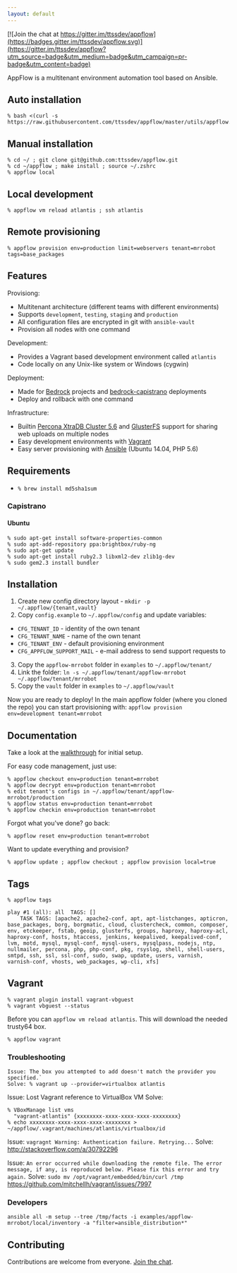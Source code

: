 ```yaml
---
layout: default
---
```


[![Join the chat at https://gitter.im/ttssdev/appflow](https://badges.gitter.im/ttssdev/appflow.svg)](https://gitter.im/ttssdev/appflow?utm_source=badge&utm_medium=badge&utm_campaign=pr-badge&utm_content=badge)

AppFlow is a multitenant environment automation tool based on Ansible.

## Auto installation

```
% bash <(curl -s https://raw.githubusercontent.com/ttssdev/appflow/master/utils/appflow.sh)
```

## Manual installation

```
% cd ~/ ; git clone git@github.com:ttssdev/appflow.git
% cd ~/appflow ; make install ; source ~/.zshrc
% appflow local
```

## Local development

```
% appflow vm reload atlantis ; ssh atlantis
```

## Remote provisioning
```
% appflow provision env=production limit=webservers tenant=mrrobot tags=base_packages
```

## Features

Provisiong:

* Multitenant architecture (different teams with different environments)
* Supports `development`, `testing`, `staging` and `production`
* All configuration files are encrypted in git with `ansible-vault`
* Provision all nodes with one command

Development:

* Provides a Vagrant based development environment called `atlantis`
* Code locally on any Unix-like system or Windows (cygwin)

Deployment:

* Made for [Bedrock](https://roots.io/bedrock/) projects and [bedrock-capistrano](https://github.com/roots/bedrock-capistrano) deployments
* Deploy and rollback with one command

Infrastructure:

* Builtin [Percona XtraDB Cluster 5.6](https://www.percona.com/software/mysql-database/percona-xtradb-cluster) and [GlusterFS](http://www.gluster.org) support for sharing web uploads on multiple nodes
* Easy development environments with [Vagrant](http://www.vagrantup.com/)
* Easy server provisioning with [Ansible](http://www.ansible.com/) (Ubuntu 14.04, PHP 5.6)

## Requirements

* `% brew install md5sha1sum`

### Capistrano

#### Ubuntu

```
% sudo apt-get install software-properties-common
% sudo apt-add-repository ppa:brightbox/ruby-ng
% sudo apt-get update
% sudo apt-get install ruby2.3 libxml2-dev zlib1g-dev
% sudo gem2.3 install bundler
```

## Installation

1. Create new config directory layout - `mkdir -p ~/.appflow/{tenant,vault}`
2. Copy `config.example` to `~/.appflow/config` and update variables:
  * `CFG_TENANT_ID` - identity of the own tenant
  * `CFG_TENANT_NAME` - name of the own tenant
  * `CFG_TENANT_ENV` - default provisioning environment
  * `CFG_APPFLOW_SUPPORT_MAIL` - e-mail address to send support requests to
3. Copy the `appflow-mrrobot` folder in `examples` to `~/.appflow/tenant/`
4. Link the folder: `ln -s ~/.appflow/tenant/appflow-mrrobot ~/.appflow/tenant/mrrobot`
5. Copy the `vault` folder in `examples` to `~/.appflow/vault`

Now you are ready to deploy!
In the main appflow folder (where you cloned the repo) you can start provisioning with:
	`appflow provision env=development tenant=mrrobot`

## Documentation

Take a look at the [walkthrough](https://github.com/ttssdev/appflow/wiki/Walkthrough) for initial setup.

For easy code management, just use:

```
% appflow checkout env=production tenant=mrrobot
% appflow decrypt env=production tenant=mrrobot
% edit tenant's configs in ~/.appflow/tenant/appflow-mrrobot/production
% appflow status env=production tenant=mrrobot
% appflow checkin env=production tenant=mrrobot
```

Forgot what you've done? go back:

`% appflow reset env=production tenant=mrrobot`

Want to update everything and provision?

`% appflow update ; appflow checkout ; appflow provision local=true`

## Tags

`% appflow tags`

```
play #1 (all): all	TAGS: []
    TASK TAGS: [apache2, apache2-conf, apt, apt-listchanges, apticron, base_packages, borg, borgmatic, cloud, clustercheck, common, composer, env, etckeeper, fstab, geoip, glusterfs, groups, haproxy, haproxy-acl, haproxy-conf, hosts, htaccess, jenkins, keepalived, keepalived-conf, lvm, motd, mysql, mysql-conf, mysql-users, mysqlpass, nodejs, ntp, nullmailer, percona, php, php-conf, pkg, rsyslog, shell, shell-users, smtpd, ssh, ssl, ssl-conf, sudo, swap, update, users, varnish, varnish-conf, vhosts, web_packages, wp-cli, xfs]
```

## Vagrant

```
% vagrant plugin install vagrant-vbguest
% vagrant vbguest --status
```

Before you can `appflow vm reload atlantis`. This will download the needed trusty64 box.
```
% appflow vagrant
```

### Troubleshooting

```
Issue: The box you attempted to add doesn't match the provider you specified.`
Solve: % vagrant up --provider=virtualbox atlantis
```

Issue: Lost Vagrant reference to VirtualBox VM
Solve:
```
% VBoxManage list vms
  "vagrant-atlantis" {xxxxxxxx-xxxx-xxxx-xxxx-xxxxxxxx}
% echo xxxxxxxx-xxxx-xxxx-xxxx-xxxxxxxx > ~/appflow/.vagrant/machines/atlantis/virtualbox/id
```

Issue: `vagragnt Warning: Authentication failure. Retrying...`
Solve: http://stackoverflow.com/a/30792296

Issue: `An error occurred while downloading the remote file. The error message, if any, is reproduced below. Please fix this error and try again.`
Solve: `sudo mv /opt/vagrant/embedded/bin/curl /tmp` https://github.com/mitchellh/vagrant/issues/7997

### Developers

`ansible all -m setup --tree /tmp/facts -i examples/appflow-mrrobot/local/inventory -a "filter=ansible_distribution*"`

## Contributing

Contributions are welcome from everyone. [Join the chat](https://gitter.im/ttssdev/appflow?utm_source=badge&utm_medium=badge&utm_campaign=pr-badge&utm_content=badge).
